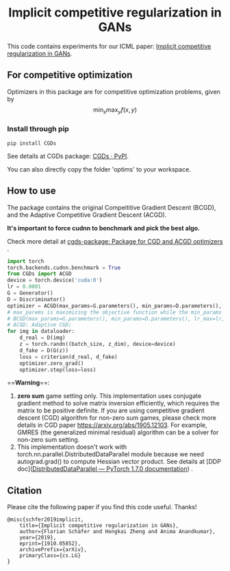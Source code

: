<h1 align="center">Implicit competitive regularization in GANs</h1>

This code contains experiments for our ICML paper: [Implicit competitive regularization in GANs](http://proceedings.mlr.press/v119/schaefer20a.html).
## For competitive optimization

Optimizers in this package are for competitive optimization problems, given by 
$$
\min_{x}\max_{y} f(x,y)
$$

### Install through pip

`pip install CGDs`

See details at CGDs package: [CGDs · PyPI](https://pypi.org/project/CGDs/). 

You can also directly copy the folder 'optims' to your workspace. 

## How to use

The package contains the original Compeititive Gradient Descent (BCGD), and the Adaptive Competitive Gradient Descent (ACGD). 

**It's important to force cudnn to benchmark and pick the best algo.**

Check more detail at [cgds-package: Package for CGD and ACGD optimizers ](https://github.com/devzhk/cgds-package). 

```python
import torch
torch.backends.cudnn.benchmark = True
from CGDs import ACGD
device = torch.device('cuda:0')
lr = 0.0001
G = Generator()
D = Discriminator()
optimizer = ACGD(max_params=G.parameters(), min_params=D.parameters(), lr_max=lr, lr_min=lr, device=device)
# max_parems is maximizing the objective function while the min_params is trying to minimizing it. 
# BCGD(max_params=G.parameters(), min_params=D.parameters(), lr_max=lr, lr_min=lr, device=device)
# ACGD: Adaptive CGD;
for img in dataloader:
    d_real = D(img)
    z = torch.randn((batch_size, z_dim), device=device)
    d_fake = D(G(z))
    loss = criterion(d_real, d_fake)
    optimizer.zero_grad()
    optimizer.step(loss=loss)
```
==**Warning**==: 

1. **zero sum** game setting only. This implementation uses conjugate gradient method to solve matrix inversion efficiently, which requires the matrix to be positive definite. If you are using competitive gradient descent (CGD) algorithm for non-zero sum games, please check more details in CGD paper https://arxiv.org/abs/1905.12103. For example, GMRES (the generalized minimal residual) algorithm can be a solver for non-zero sum setting. 
2. This implementation doesn't work with torch.nn.parallel.DistributedDataParallel module because we need autograd.grad() to compute Hessian vector product. See details at [DDP doc]([DistributedDataParallel — PyTorch 1.7.0 documentation](https://pytorch.org/docs/stable/generated/torch.nn.parallel.DistributedDataParallel.html)) .


## Citation
Please cite the following paper if you find this code useful. Thanks!
```
@misc{schfer2019implicit,
    title={Implicit competitive regularization in GANs},
    author={Florian Schäfer and Hongkai Zheng and Anima Anandkumar},
    year={2019},
    eprint={1910.05852},
    archivePrefix={arXiv},
    primaryClass={cs.LG}
}
```
